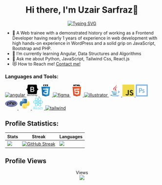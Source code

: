 <!--n### Hi there 👋 -->
<body>
    <div align="center">
      <h1 color=#F7CC18FF> Hi there, I'm Uzair Sarfraz👋<a href="#"></h1>
    </div>
  <p align="center">
  <a href="https://git.io/typing-svg"><img src="https://readme-typing-svg.herokuapp.com?font=sans-serif+fonts&weight=800&size=24&duration=2000&pause=1000&color=F7CC18&center=true&vCenter=true&width=435&lines=Web+Developer+Trainee+;Content+Writer;Internee+at+Bytewise+Limited;Computer+Science+24*;Student+at+UET;" alt="Typing SVG" /></a>
  </p>


- 🔭 A Web trainee with a demonstrated history of working as a Frontend Developer having nearly 1 years of experience in web development with high hands-on experience in WordPress and a solid grip on JavaScript, Bootstrap and PHP.
- 🌱 I’m currently learning Angular, Data Structures and Algorithms
- 👯 Ask me about Python, JavaScript, Tailwind Css, React.js
- 😻 How to Reach me! [Contact me!](uzairsarfraz1110@gmail.com)

<!-- ### Connect with me:

[![website](./img/globe-light.svg)](https://theprofessoruzair.blogspot.com/)
[![website](./img/globe-dark.svg)](https://theprofessoruzair.blogspot.com/)
&nbsp;&nbsp;
[![website](./img/youtube-light.svg)](https://www.youtube.com/channel/UCDBJYC_ehaftLeVrwXi7PXg)
[![website](./img/youtube-dark.svg)](https://www.youtube.com/channel/UCDBJYC_ehaftLeVrwXi7PXg)
&nbsp;&nbsp;
[![website](./img/twitter-light.svg)](https://twitter.com/uzair98740890)
[![website](./img/twitter-dark.svg)](https://twitter.com/uzair98740890)
&nbsp;&nbsp;
[![website](./img/linkedin-light.svg)](https://www.linkedin.com/in/uzair-sarfraz-b3393521b/)
[![website](./img/linkedin-dark.svg)](https://www.linkedin.com/in/uzair-sarfraz-b3393521b/)
&nbsp;&nbsp;
[![website](./img/instagram-light.svg)](https://www.instagram.com/professoruzair93/)
[![website](./img/instagram-dark.svg)](https://www.instagram.com/professoruzair93/)
-->
### Languages and Tools:

<p align='left'>
  <a href="https://angular.io" target="_blank" rel="noreferrer">
    <img
      src="https://angular.io/assets/images/logos/angular/angular.svg"
      alt="angular"
      width="40"
      height="40"
    />
  </a>
  <a href="https://getbootstrap.com" target="_blank" rel="noreferrer">
    <img
      src="https://raw.githubusercontent.com/devicons/devicon/master/icons/bootstrap/bootstrap-plain-wordmark.svg"
      alt="bootstrap"
      width="40"
      height="40"
    />
  </a>
  <a href="https://www.w3schools.com/css/" target="_blank" rel="noreferrer">
    <img
      src="https://raw.githubusercontent.com/devicons/devicon/master/icons/css3/css3-original-wordmark.svg"
      alt="css3"
      width="40"
      height="40"
    />
  </a>
  <a href="https://www.figma.com/" target="_blank" rel="noreferrer">
    <img
      src="https://www.vectorlogo.zone/logos/figma/figma-icon.svg"
      alt="figma"
      width="40"
      height="40"
    />
  </a>
  <a href="https://www.w3.org/html/" target="_blank" rel="noreferrer">
    <img
      src="https://raw.githubusercontent.com/devicons/devicon/master/icons/html5/html5-original-wordmark.svg"
      alt="html5"
      width="40"
      height="40"
    />
  </a>
  <a
    href="https://www.adobe.com/in/products/illustrator.html"
    target="_blank"
    rel="noreferrer"
  >
    <img
      src="https://www.vectorlogo.zone/logos/adobe_illustrator/adobe_illustrator-icon.svg"
      alt="illustrator"
      width="40"
      height="40"
    />
  </a>
  <a href="https://www.java.com" target="_blank" rel="noreferrer">
    <img
      src="https://raw.githubusercontent.com/devicons/devicon/master/icons/java/java-original.svg"
      alt="java"
      width="40"
      height="40"
    />
  </a>
  <a
    href="https://developer.mozilla.org/en-US/docs/Web/JavaScript"
    target="_blank"
    rel="noreferrer"
  >
    <img
      src="https://raw.githubusercontent.com/devicons/devicon/master/icons/javascript/javascript-original.svg"
      alt="javascript"
      width="40"
      height="40"
    />
  </a>
  <a href="https://www.photoshop.com/en" target="_blank" rel="noreferrer">
    <img
      src="https://raw.githubusercontent.com/devicons/devicon/master/icons/photoshop/photoshop-line.svg"
      alt="photoshop"
      width="40"
      height="40"
    />
  </a>
  <a href="https://www.php.net" target="_blank" rel="noreferrer">
    <img
      src="https://raw.githubusercontent.com/devicons/devicon/master/icons/php/php-original.svg"
      alt="php"
      width="40"
      height="40"
    />
  </a>
  <a href="https://www.python.org" target="_blank" rel="noreferrer">
    <img
      src="https://raw.githubusercontent.com/devicons/devicon/master/icons/python/python-original.svg"
      alt="python"
      width="40"
      height="40"
    />
  </a>
  <a href="https://reactjs.org/" target="_blank" rel="noreferrer">
    <img
      src="https://raw.githubusercontent.com/devicons/devicon/master/icons/react/react-original-wordmark.svg"
      alt="react"
      width="40"
      height="40"
    />
  </a>
  <a href="https://tailwindcss.com/" target="_blank" rel="noreferrer">
    <img
      src="https://www.vectorlogo.zone/logos/tailwindcss/tailwindcss-icon.svg"
      alt="tailwind"
      width="40"
      height="40"
    /> 
  </a>
</p>

## Profile Statistics:
Stats|Streak|Languages
|---|---|---|
|![](https://github-profile-summary-cards.vercel.app/api/cards/stats?username=aaltamashzaheer&theme=gruvbox)|[![GitHub Streak](https://streak-stats.demolab.com/?user=aaltamashzaheer&theme=gruvbox&hide_border=true&border_radius=32&date_format=j%20M%5B%20Y%5D&ring=888888)](https://git.io/streak-stats)|![](https://github-profile-summary-cards.vercel.app/api/cards/repos-per-language?username=aaltamashzaheer&theme=gruvbox)|


        
        
## Profile Views      
<p align="center"> 
  Views<br>
  <img src="https://profile-counter.glitch.me/aaltamashzaheer/count.svg" />
</p>
<!--
**UzairSarfraz/UzairSarfraz** is a ✨ _special_ ✨ repository because its `README.md` (this file) appears on your GitHub profile.

Here are some ideas to get you started:

- 🔭 I’m currently working on ...
- 🌱 I’m currently learning ...
- 👯 I’m looking to collaborate on ...
- 🤔 I’m looking for help with ...
- 💬 Ask me about ...
- 📫 How to reach me: ...
- 😄 Pronouns: ...
- ⚡ Fun fact: ...
-->
